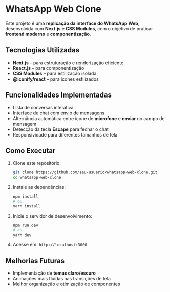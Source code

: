 # WhatsApp Web Clone  

Este projeto é uma **replicação da interface do WhatsApp Web**, desenvolvida com **Next.js** e **CSS Modules**, com o objetivo de praticar **frontend moderno** e **componentização**.  

## Tecnologias Utilizadas  

- **Next.js** – para estruturação e renderização eficiente  
- **React.js** – para componentização  
- **CSS Modules** – para estilização isolada  
- **@iconify/react** – para ícones estilizados  

## Funcionalidades Implementadas  

- Lista de conversas interativa  
- Interface de chat com envio de mensagens  
- Alternância automática entre ícone de **microfone** e **enviar** no campo de mensagem  
- Detecção da tecla **Escape** para fechar o chat  
- Responsividade para diferentes tamanhos de tela
  
## Como Executar  

1. Clone este repositório:  
   ```bash
   git clone https://github.com/seu-usuario/whatsapp-web-clone.git
   cd whatsapp-web-clone
   ```
2. Instale as dependências:  
   ```bash
   npm install
   # ou
   yarn install
   ```
3. Inicie o servidor de desenvolvimento:  
   ```bash
   npm run dev
   # ou
   yarn dev
   ```
4. Acesse em: `http://localhost:3000`  

## Melhorias Futuras  

- Implementação de **temas claro/escuro**  
- Animações mais fluidas nas transições de tela  
- Melhor organização e otimização de componentes 
